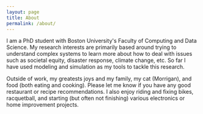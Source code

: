 ```yaml
---
layout: page
title: About
permalink: /about/
---
```


I am a PhD student with Boston University's Faculty of Computing and Data Science. My research interests are primarily based around trying to understand complex systems to learn more about how to deal with issues such as societal equity, disaster response, climate change, etc. So far I have used modeling and simulation as my tools to tackle this research.

Outside of work, my greatests joys and my family, my cat (Morrigan), and food (both eating and cooking). Please let me know if you have any good restaurant or recipe recommendations. I also enjoy riding and fixing bikes, racquetball, and starting (but often not finishing) various electronics or home improvement projects.
